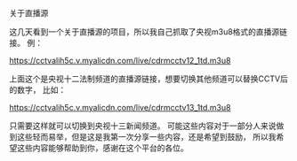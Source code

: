 关于直播源

这几天看到一个关于直播源的项目，所以我自己抓取了央视m3u8格式的直播源链接。
例：

https://cctvalih5c.v.myalicdn.com/live/cdrmcctv12_1td.m3u8

上面这个是央视十二法制频道的直播源链接，想要切换其他频道可以替换CCTV后的数字，
比如：

https://cctvalih5c.v.myalicdn.com/live/cdrmcctv13_1td.m3u8

只需要这样就可以切换到央视十三新闻频道。
可能这些内容对于一部分人来说做到这些轻而易举，但是这是我第一次分享一些内容，还是希望到鼓励，
所以我希望这些内容能够帮助到你，感谢在这个平台的各位。
